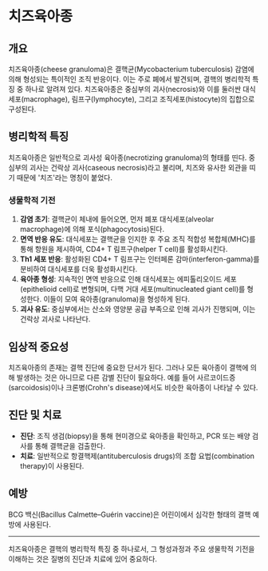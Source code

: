 

# 치즈육아종

## 개요
치즈육아종(cheese granuloma)은 결핵균(Mycobacterium tuberculosis) 감염에 의해 형성되는 특이적인 조직 반응이다. 이는 주로 폐에서 발견되며, 결핵의 병리학적 특징 중 하나로 알려져 있다. 치즈육아종은 중심부의 괴사(necrosis)와 이를 둘러싼 대식세포(macrophage), 림프구(lymphocyte), 그리고 조직세포(histocyte)의 집합으로 구성된다.

## 병리학적 특징
치즈육아종은 일반적으로 괴사성 육아종(necrotizing granuloma)의 형태를 띤다. 중심부의 괴사는 건락상 괴사(caseous necrosis)라고 불리며, 치즈와 유사한 외관을 띠기 때문에 '치즈'라는 명칭이 붙었다. 

### 생물학적 기전
1. **감염 초기**: 결핵균이 체내에 들어오면, 먼저 폐포 대식세포(alveolar macrophage)에 의해 포식(phagocytosis)된다.
2. **면역 반응 유도**: 대식세포는 결핵균을 인지한 후 주요 조직 적합성 복합체(MHC)를 통해 항원을 제시하여, CD4+ T 림프구(helper T cell)를 활성화시킨다.
3. **Th1 세포 반응**: 활성화된 CD4+ T 림프구는 인터페론 감마(interferon-gamma)를 분비하여 대식세포를 더욱 활성화시킨다.
4. **육아종 형성**: 지속적인 면역 반응으로 인해 대식세포는 에피톨리오이드 세포(epithelioid cell)로 변형되며, 다핵 거대 세포(multinucleated giant cell)를 형성한다. 이들이 모여 육아종(granuloma)을 형성하게 된다.
5. **괴사 유도**: 중심부에서는 산소와 영양분 공급 부족으로 인해 괴사가 진행되며, 이는 건락상 괴사로 나타난다.

## 임상적 중요성
치즈육아종의 존재는 결핵 진단에 중요한 단서가 된다. 그러나 모든 육아종이 결핵에 의해 발생하는 것은 아니므로 다른 감별 진단이 필요하다. 예를 들어 사르코이드증(sarcoidosis)이나 크론병(Crohn's disease)에서도 비슷한 육아종이 나타날 수 있다.

## 진단 및 치료
- **진단**: 조직 생검(biopsy)을 통해 현미경으로 육아종을 확인하고, PCR 또는 배양 검사를 통해 결핵균을 검출한다.
- **치료**: 일반적으로 항결핵제(antituberculosis drugs)의 조합 요법(combination therapy)이 사용된다.

## 예방
BCG 백신(Bacillus Calmette–Guérin vaccine)은 어린이에서 심각한 형태의 결핵 예방에 사용된다.

---

치즈육아종은 결핵의 병리학적 특징 중 하나로서, 그 형성과정과 주요 생물학적 기전을 이해하는 것은 질병의 진단과 치료에 있어 중요하다.